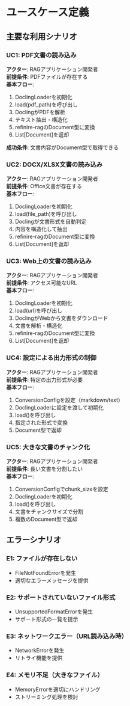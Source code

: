 # ユースケース定義

## 主要な利用シナリオ

### UC1: PDF文書の読み込み
**アクター**: RAGアプリケーション開発者  
**前提条件**: PDFファイルが存在する  
**基本フロー**:
1. DoclingLoaderを初期化
2. load(pdf_path)を呼び出し
3. DoclingがPDFを解析
4. テキスト抽出・構造化
5. refinire-ragのDocument型に変換
6. List[Document]を返却

**成功条件**: 文書内容がDocument型で取得できる

### UC2: DOCX/XLSX文書の読み込み
**アクター**: RAGアプリケーション開発者  
**前提条件**: Office文書が存在する  
**基本フロー**:
1. DoclingLoaderを初期化
2. load(file_path)を呼び出し
3. Doclingが文書形式を自動判定
4. 内容を構造化して抽出
5. refinire-ragのDocument型に変換
6. List[Document]を返却

### UC3: Web上の文書の読み込み
**アクター**: RAGアプリケーション開発者  
**前提条件**: アクセス可能なURL  
**基本フロー**:
1. DoclingLoaderを初期化
2. load(url)を呼び出し
3. DoclingがWebから文書をダウンロード
4. 文書を解析・構造化
5. refinire-ragのDocument型に変換
6. List[Document]を返却

### UC4: 設定による出力形式の制御
**アクター**: RAGアプリケーション開発者  
**前提条件**: 特定の出力形式が必要  
**基本フロー**:
1. ConversionConfigを設定（markdown/text）
2. DoclingLoaderに設定を渡して初期化
3. load()を呼び出し
4. 指定された形式で変換
5. Document型で返却

### UC5: 大きな文書のチャンク化
**アクター**: RAGアプリケーション開発者  
**前提条件**: 長い文書を分割したい  
**基本フロー**:
1. ConversionConfigでchunk_sizeを設定
2. DoclingLoaderを初期化
3. load()を呼び出し
4. 文書をチャンクサイズで分割
5. 複数のDocument型で返却

## エラーシナリオ

### E1: ファイルが存在しない
- FileNotFoundErrorを発生
- 適切なエラーメッセージを提供

### E2: サポートされていないファイル形式
- UnsupportedFormatErrorを発生
- サポート形式の一覧を提示

### E3: ネットワークエラー（URL読み込み時）
- NetworkErrorを発生
- リトライ機能を提供

### E4: メモリ不足（大きなファイル）
- MemoryErrorを適切にハンドリング
- ストリーミング処理を検討